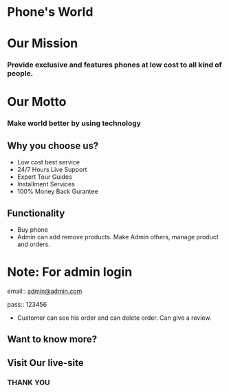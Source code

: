 # Phone's World

# Our Mission

### Provide exclusive and features phones at low cost to all kind of people.

# Our Motto

### Make world better by using technology

## Why you choose us?

- Low cost best service
- 24/7 Hours Live Support
- Expert Tour Guides
- Installment Services
- 100% Money Back Gurantee

## Functionality

- Buy phone
- Admin can add remove products. Make Admin others, manage product and orders.

# Note: For admin login

email:: admin@admin.com

pass:: 123456

- Customer can see his order and can delete order. Can give a review.

## Want to know more?

## Visit Our live-site

### THANK YOU
